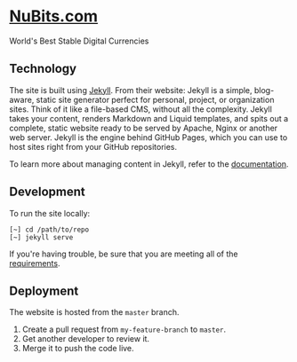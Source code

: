 # [NuBits.com](https://nubits.com)

World's Best Stable Digital Currencies

## Technology

The site is built using [Jekyll](https://jekyllrb.com/). From their website: Jekyll is a simple, blog-aware, static site generator perfect for personal, project, or organization sites. Think of it like a file-based CMS, without all the complexity. Jekyll takes your content, renders Markdown and Liquid templates, and spits out a complete, static website ready to be served by Apache, Nginx or another web server. Jekyll is the engine behind GitHub Pages, which you can use to host sites right from your GitHub repositories.

To learn more about managing content in Jekyll, refer to the [documentation](https://jekyllrb.com/docs/home/).

## Development

To run the site locally:

```
[~] cd /path/to/repo
[~] jekyll serve
```

If you're having trouble, be sure that you are meeting all of the [requirements](https://jekyllrb.com/docs/installation/).

## Deployment

The website is hosted from the `master` branch.

1. Create a pull request from `my-feature-branch` to `master`.
2. Get another developer to review it.
3. Merge it to push the code live.
